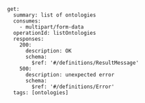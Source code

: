     get:
      summary: list of ontologies
      consumes:
        - multipart/form-data
      operationId: listOntologies
      responses:
        200:
          description: OK
          schema:
            $ref: '#/definitions/ResultMessage'
        500:
          description: unexpected error
          schema:
            $ref: '#/definitions/Error'
      tags: [ontologies]